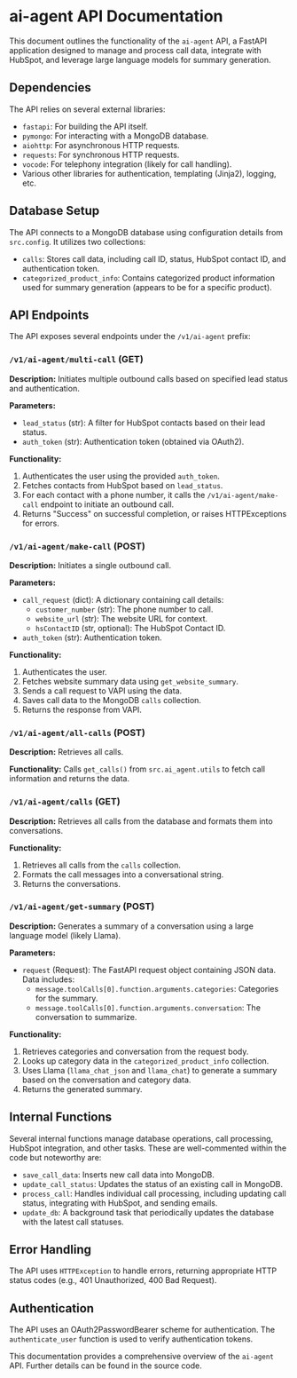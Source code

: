 # ai-agent API Documentation

This document outlines the functionality of the `ai-agent` API, a FastAPI application designed to manage and process call data, integrate with HubSpot, and leverage large language models for summary generation.

## Dependencies

The API relies on several external libraries:

* `fastapi`:  For building the API itself.
* `pymongo`: For interacting with a MongoDB database.
* `aiohttp`: For asynchronous HTTP requests.
* `requests`: For synchronous HTTP requests.
* `vocode`: For telephony integration (likely for call handling).
* Various other libraries for authentication, templating (Jinja2), logging, etc.


## Database Setup

The API connects to a MongoDB database using configuration details from `src.config`.  It utilizes two collections:

* `calls`: Stores call data, including call ID, status, HubSpot contact ID, and authentication token.
* `categorized_product_info`: Contains categorized product information used for summary generation (appears to be for a specific product).


## API Endpoints

The API exposes several endpoints under the `/v1/ai-agent` prefix:


### `/v1/ai-agent/multi-call` (GET)

**Description:** Initiates multiple outbound calls based on specified lead status and authentication.

**Parameters:**

* `lead_status` (str):  A filter for HubSpot contacts based on their lead status.
* `auth_token` (str):  Authentication token (obtained via OAuth2).

**Functionality:**

1. Authenticates the user using the provided `auth_token`.
2. Fetches contacts from HubSpot based on `lead_status`.
3. For each contact with a phone number, it calls the `/v1/ai-agent/make-call` endpoint to initiate an outbound call.
4. Returns "Success" on successful completion, or raises HTTPExceptions for errors.


### `/v1/ai-agent/make-call` (POST)

**Description:** Initiates a single outbound call.

**Parameters:**

* `call_request` (dict):  A dictionary containing call details:
    * `customer_number` (str): The phone number to call.
    * `website_url` (str): The website URL for context.
    * `hsContactID` (str, optional): The HubSpot Contact ID.
* `auth_token` (str): Authentication token.

**Functionality:**

1. Authenticates the user.
2. Fetches website summary data using `get_website_summary`.
3. Sends a call request to VAPI using the data.
4. Saves call data to the MongoDB `calls` collection.
5. Returns the response from VAPI.


### `/v1/ai-agent/all-calls` (POST)

**Description:** Retrieves all calls.


**Functionality:** Calls `get_calls()` from `src.ai_agent.utils` to fetch call information and returns the data.

### `/v1/ai-agent/calls` (GET)

**Description:** Retrieves all calls from the database and formats them into conversations.

**Functionality:**

1. Retrieves all calls from the `calls` collection.
2. Formats the call messages into a conversational string.
3. Returns the conversations.


### `/v1/ai-agent/get-summary` (POST)

**Description:** Generates a summary of a conversation using a large language model (likely Llama).

**Parameters:**

* `request` (Request):  The FastAPI request object containing JSON data.  Data includes:
    * `message.toolCalls[0].function.arguments.categories`: Categories for the summary.
    * `message.toolCalls[0].function.arguments.conversation`: The conversation to summarize.

**Functionality:**

1. Retrieves categories and conversation from the request body.
2. Looks up category data in the `categorized_product_info` collection.
3. Uses Llama (`llama_chat_json` and `llama_chat`) to generate a summary based on the conversation and category data.
4. Returns the generated summary.


## Internal Functions

Several internal functions manage database operations, call processing, HubSpot integration, and other tasks.  These are well-commented within the code but noteworthy are:

* `save_call_data`: Inserts new call data into MongoDB.
* `update_call_status`: Updates the status of an existing call in MongoDB.
* `process_call`: Handles individual call processing, including updating call status, integrating with HubSpot, and sending emails.
* `update_db`: A background task that periodically updates the database with the latest call statuses.


##  Error Handling

The API uses `HTTPException` to handle errors, returning appropriate HTTP status codes (e.g., 401 Unauthorized, 400 Bad Request).


## Authentication

The API uses an OAuth2PasswordBearer scheme for authentication.  The `authenticate_user` function is used to verify authentication tokens.


This documentation provides a comprehensive overview of the `ai-agent` API.  Further details can be found in the source code.
